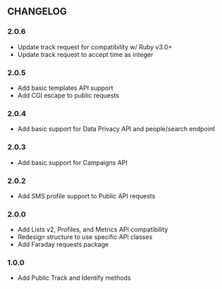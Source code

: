 ## CHANGELOG

### 2.0.6

* Update track request for compatibility w/ Ruby v3.0+
* Update track request to accept time as integer

### 2.0.5

* Add basic templates API support
* Add CGI escape to public requests

### 2.0.4

* Add basic support for Data Privacy API and people/search endpoint

### 2.0.3

* Add basic support for Campaigns API

### 2.0.2

* Add SMS profile support to Public API requests

### 2.0.0

* Add Lists v2, Profiles, and Metrics API compatibility
* Redesign structure to use specific API classes
* Add Faraday requests package

### 1.0.0

* Add Public Track and Identify methods
